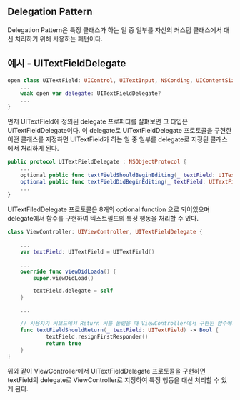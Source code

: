 ## Delegation Pattern

Delegation Pattern은 특정 클래스가 하는 일 중 일부를 자신의 커스텀 클래스에서 대신 처리하기 위해 사용하는 패턴이다.

## 예시 - UITextFieldDelegate

```swift
open class UITextField: UIControl, UITextInput, NSConding, UIContentSizeCategoryAdjusting {
	...
	weak open var delegate: UITextFieldDelegate?
	...
}
```

먼저 UITextField에 정의된 delegate 프로퍼티를 살펴보면 그 타입은 UITextFieldDelegate이다. 이 delegate로 UITextFieldDelegate 프로토콜을 구현한 어떤 클래스를 지정하면 UITextField가 하는 일 중 일부를 delegate로 지정된 클래스에서 처리하게 된다.

```swift
public protocol UITextFieldDelegate : NSObjectProtocol {
	...
	optional public func textFieldShouldBeginEditing(_ textField: UITextField) -> Bool
	optional public func textFieldDidBeginEditing(_ textField: UITextField)
	...
}
```

UITextFiledDelegate 프로토콜은 8개의 optional function 으로 되어있으며 delegate에서 함수를 구현하여 텍스트필드의 특정 행동을 처리할 수 있다.

```swift
class ViewController: UIViewController, UITextFieldDelegate {
	
	...
	var textField: UITextField = UITextField()

	...
	override func viewDidLoada() {
		super.viewDidLoad()

		textField.delegate = self
	}

	...

	// 사용자가 키보드에서 Return 키를 눌렀을 때 ViewController에서 구현된 함수에서 처리
	func textFieldShouldReturn(_ textField: UITextField) -> Bool {
            textField.resignFirstResponder()
            return true
	}
}
```

위와 같이 ViewController에서 UITextFieldDelegate 프로토콜을 구현하면 textField의 delegate로 ViewController로 지정하여 특정 행동을 대신 처리할 수 있게 된다.